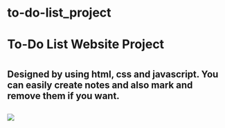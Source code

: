 # to-do-list_project

<h1>To-Do List Website Project<h1>

<h2>Designed by using html, css and javascript. You can easily create notes and also mark and remove them if you want.<h2>

![](video)